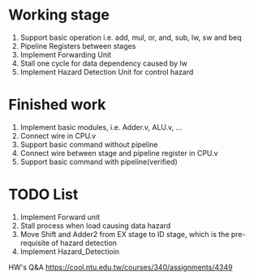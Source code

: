# Working stage
1. Support basic operation i.e. add, mul, or, and, sub, lw, sw and beq
2. Pipeline Registers between stages
3. Implement Forwarding Unit
4. Stall one cycle for data dependency caused by lw
5. Implement Hazard Detection Unit for control hazard

# Finished work
1. Implement basic modules, i.e. Adder.v, ALU.v, ...
2. Connect wire in CPU.v
3. Support basic command without pipeline
4. Connect wire between stage and pipeline register in CPU.v 
5. Support basic command with pipeline(verified)

# TODO List
1. Implement Forward unit
2. Stall process when load causing data hazard
2. Move Shift and Adder2 from EX stage to ID stage, which is the pre-requisite of hazard detection
3. Implement Hazard\_Detectioin

HW's Q&A
https://cool.ntu.edu.tw/courses/340/assignments/4349

